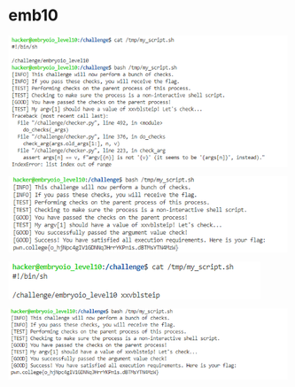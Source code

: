 # emb10

![needs argv\[1\](first argument)](<../.gitbook/assets/image (108) (1).png>)

![](<../.gitbook/assets/image (87).png>)

![](<../.gitbook/assets/image (113).png>)

![Since it is non-interactive shell](<../.gitbook/assets/image (189) (1).png>)
